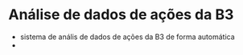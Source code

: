 # Análise de dados de ações da B3 
- sistema de anális de dados de ações da B3 de forma automática
- 

